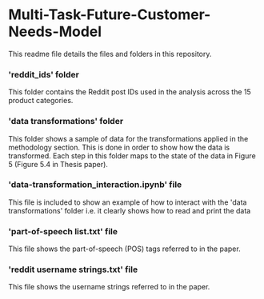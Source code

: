 # Multi-Task-Future-Customer-Needs-Model

This readme file details the files and folders in this repository. 

### 'reddit_ids' folder
This folder contains the Reddit post IDs used in the analysis across the 15 product categories. 

### 'data transformations' folder
This folder shows a sample of data for the transformations applied in the methodology section. This is done in order to show how the data is transformed. Each step in this folder maps to the state of the data in Figure 5 (Figure 5.4 in Thesis paper). 

### 'data-transformation_interaction.ipynb' file
This file is included to show an example of how to interact with the 'data transformations' folder i.e. it clearly shows how to read and print the data

### 'part-of-speech list.txt' file
This file shows the part-of-speech (POS) tags referred to in the paper. 

### 'reddit username strings.txt' file
This file shows the username strings referred to in the paper. 
